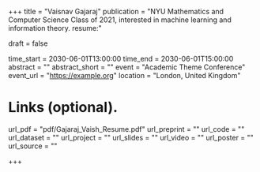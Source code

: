 +++
title = "Vaisnav Gajaraj"
publication = "NYU Mathematics and Computer Science Class of 2021, interested in machine learning and information theory. resume:"

draft = false

time_start = 2030-06-01T13:00:00
time_end = 2030-06-01T15:00:00
abstract = ""
abstract_short = ""
event = "Academic Theme Conference"
event_url = "https://example.org"
location = "London, United Kingdom"

# Links (optional).
url_pdf = "pdf/Gajaraj_Vaish_Resume.pdf"
url_preprint = ""
url_code = ""
url_dataset = ""
url_project = ""
url_slides = ""
url_video = ""
url_poster = ""
url_source = ""

+++
